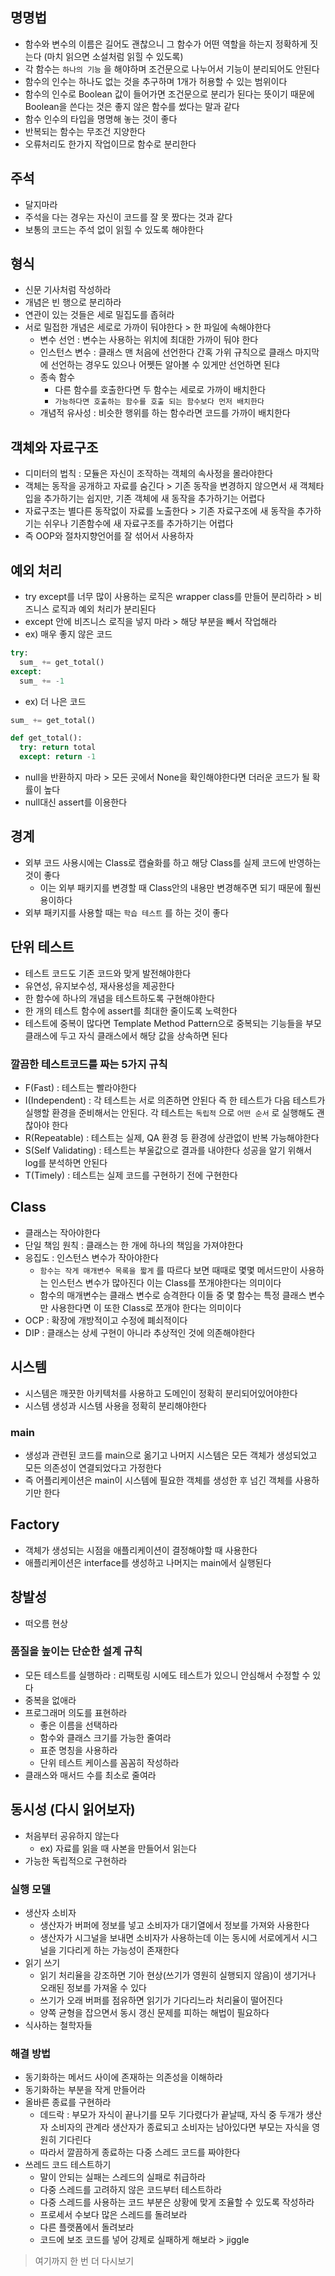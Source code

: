 ## 명명법
- 함수와 변수의 이름은 길어도 괜찮으니 그 함수가 어떤 역할을 하는지 정확하게 짓는다 (마치 읽으면 소설처럼 읽힐 수 있도록)
- 각 함수는 `하나의 기능` 을 해야하며 조건문으로 나누어서 기능이 분리되어도 안된다
- 함수의 인수는 하나도 없는 것을 추구하며 1개가 허용할 수 있는 범위이다
- 함수의 인수로 Boolean 값이 들어가면 조건문으로 분리가 된다는 뜻이기 때문에 Boolean을 쓴다는 것은 좋지 않은 함수를 썼다는 말과 같다
- 함수 인수의 타입을 명명해 놓는 것이 좋다
- 반복되는 함수는 무조건 지양한다
- 오류처리도 한가지 작업이므로 함수로 분리한다

## 주석
- 달지마라
- 주석을 다는 경우는 자신이 코드를 잘 못 짰다는 것과 같다
- 보통의 코드는 주석 없이 읽힐 수 있도록 해야한다

## 형식
- 신문 기사처럼 작성하라
- 개념은 빈 행으로 분리하라
- 연관이 있는 것들은 세로 밀집도를 좁혀라
- 서로 밀접한 개념은 세로로 가까이 둬야한다 > 한 파일에 속해야한다
  - 변수 선언 : 변수는 사용하는 위치에 최대한 가까이 둬야 한다
  - 인스턴스 변수 : 클래스 맨 처음에 선언한다 간혹 가위 규칙으로 클래스 마지막에 선언하는 경우도 있으나 어쩻든 알아볼 수 있게만 선언하면 된댜
  - 종속 함수
    - 다른 함수를 호출한다면 두 함수는 세로로 가까이 배치한다
    - `가능하다면 호출하는 함수를 호출 되는 함수보다 먼저 배치한다`
  - 개념적 유사성 : 비슷한 행위를 하는 함수라면 코드를 가까이 배치한다
  
## 객체와 자료구조
- 디미터의 법칙 : 모듈은 자신이 조작하는 객체의 속사정을 몰라야한다
- 객체는 동작을 공개하고 자료를 숨긴다 > 기존 동작을 변경하지 않으면서 새 객체타입을 추가하기는 쉽지만, 기존 객체에 새 동작을 추가하기는 어렵다
- 자료구조는 별다른 동작없이 자료를 노출한다 > 기존 자료구조에 새 동작을 추가하기는 쉬우나 기존함수에 새 자료구조를 추가하기는 어렵다
- 즉 OOP와 절차지향언어를 잘 섞어서 사용하자

## 예외 처리
- try except를 너무 많이 사용하는 로직은 wrapper class를 만들어 분리하라 > 비즈니스 로직과 예외 처리가 분리된다
- except 안에 비즈니스 로직을 넣지 마라 > 해당 부분을 빼서 작업해라
- ex) 매우 좋지 않은 코드
```python
try:
  sum_ += get_total()
except:
  sum_ += -1
```
- ex) 더 나은 코드
```python
sum_ += get_total()

def get_total():
  try: return total
  except: return -1
```
- null을 반환하지 마라 > 모든 곳에서 None을 확인해야한다면 더러운 코드가 될 확률이 높다
- null대신 assert를 이용한다

## 경계 
- 외부 코드 사용시에는 Class로 캡슐화를 하고 해당 Class를 실제 코드에 반영하는 것이 좋다
    - 이는 외부 패키지를 변경할 때 Class안의 내용만 변경해주면 되기 때문에 훨씬 용이하다
- 외부 패키지를 사용할 때는 `학습 테스트` 를 하는 것이 좋다

## 단위 테스트
- 테스트 코드도 기존 코드와 맞게 발전해야한다
- 유연성, 유지보수성, 재사용성을 제공한다
- 한 함수에 하나의 개념을 테스트하도록 구현해야한다
- 한 개의 테스트 함수에 assert를 최대한 줄이도록 노력한다
- 테스트에 중복이 많다면 Template Method Pattern으로 중복되는 기능들을 부모 클래스에 두고 자식 클래스에서 해당 값을 상속하면 된다

### 깔끔한 테스트코드를 짜는 5가지 규칙
- F(Fast) : 테스트는 빨라야한다
- I(Independent) : 각 테스트는 서로 의존하면 안된다 즉 한 테스트가 다음 테스트가 실행할 환경을 준비해서는 안된다. 각 테스트는 `독립적` 으로 `어떤 순서` 로 실행해도 괜찮아야 한다
- R(Repeatable) : 테스트는 실제, QA 환경 등 환경에 상관없이 반복 가능해야한다
- S(Self Validating) : 테스트는 부울값으로 결과를 내야한다 성공을 알기 위해서 log를 분석하면 안된다
- T(Timely) : 테스트는 실제 코드를 구현하기 전에 구현한다

## Class
- 클래스는 작아야한다
- 단일 책임 원칙 : 클래스는 한 개에 하나의 책임을 가져야한다
- 응집도 : 인스턴스 변수가 작아야한다
    - `함수는 작게 매개변수 목록을 짧게` 를 따르다 보면 때때로 몇몇 메서드만이 사용하는 인스턴스 변수가 많아진다 이는 Class를 쪼개야한다는 의미이다
    - 함수의 매개변수는 클래스 변수로 승격한다 이들 중 몇 함수는 특정 클래스 변수만 사용한다면 이 또한 Class로 쪼개야 한다는 의미이다
- OCP : 확장에 개방적이고 수정에 폐쇠적이다
- DIP : 클래스는 상세 구현이 아니라 추상적인 것에 의존해야한다

## 시스템
- 시스템은 깨끗한 아키텍처를 사용하고 도메인이 정확히 분리되어있어야한다
- 시스템 생성과 시스템 사용을 정확히 분리해야한다

### main
- 생성과 관련된 코드를 main으로 옮기고 나머지 시스템은 모든 객체가 생성되었고 모든 의존성이 연결되었다고 가정한다
- 즉 어플리케이션은 main이 시스템에 필요한 객체를 생성한 후 넘긴 객체를 사용하기만 한다

## Factory
- 객체가 생성되는 시점을 애플리케이션이 결정해야할 때 사용한다
- 애플리케이션은 interface를 생성하고 나머지는 main에서 실행된다


## 창발성
- 떠오름 현상

### 품질을 높이는 단순한 설계 규칙
- 모든 테스트를 실행하라 : 리팩토링 시에도 테스트가 있으니 안심해서 수정할 수 있다
- 중복을 없애라
- 프로그래머 의도를 표현하라
    - 좋은 이름을 선택하라
    - 함수와 클래스 크기를 가능한 줄여라
    - 표준 명칭을 사용하라
    - 단위 테스트 케이스를 꼼꼼히 작성하라
- 클래스와 매서드 수를 최소로 줄여라
 
 ## 동시성 (다시 읽어보자)
- 처음부터 공유하지 않는다 
    - ex) 자료를 읽을 때 사본을 만들어서 읽는다
- 가능한 독립적으로 구현하라

### 실행 모델
- 생산자 소비자
   - 생산자가 버퍼에 정보를 넣고 소비자가 대기열에서 정보를 가져와 사용한다
   - 생산자가 시그널을 보내면 소비자가 사용하는데 이는 동시에 서로에게서 시그널을 기다리게 하는 가능성이 존재한다
- 읽기 쓰기
    - 읽기 처리율을 강조하면 기아 현상(쓰기가 영원히 실행되지 않음)이 생기거나 오래된 정보를 가져올 수 있다
    - 쓰기가 오래 버퍼를 점유하면 읽기가 기다리느라 처리율이 떨어진다
    - 양쪽 균형을 잡으면서 동시 갱신 문제를 피하는 해법이 필요하다
- 식사하는 철학자들

### 해결 방법
- 동기화하는 메서드 사이에 존재하는 의존성을 이해하라
- 동기화하는 부분을 작게 만들어라
- 올바른 종료를 구현하라
    - 데드락 : 부모가 자식이 끝나기를 모두 기다렸다가 끝날때, 자식 중 두개가 생산자 소비자의 관계라 생산자가 종료되고 소비자는 남아있다면 부모는 자식을 영원히 기다린다
    - 따라서 깔끔하게 종료하는 다중 스레드 코드를 짜야한다
- 쓰레드 코드 테스트하기
    - 말이 안되는 실패는 스레드의 실패로 취급하라
    - 다중 스레드를 고려하지 않은 코드부터 테스트하라
    - 다중 스레드를 사용하는 코드 부분은 상황에 맞게 조율할 수 있도록 작성하라
    - 프로세서 수보다 많은 스레드를 돌려보라
    - 다른 플랫폼에서 돌려보라
    - 코드에 보조 코드를 넣어 강제로 실패하게 해보라 > jiggle
 
> 여기까지 한 번 더 다시보기 
